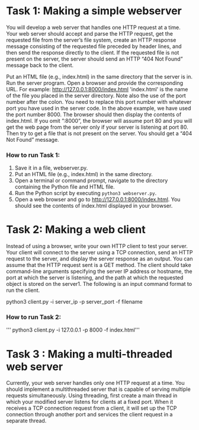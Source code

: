 # Task 1: Making a simple webserver

You will develop a web server that handles one HTTP request at a time. Your web server should accept and parse the HTTP request, get the requested file from the server’s file system, create an HTTP response message consisting of the requested file preceded by header lines, and then send the response directly to the client. If the requested file is not present on the server, the server should send an HTTP “404 Not Found” message back to the client. 

Put an HTML file (e.g., index.html) in the same directory that the server is in. Run the server program. Open a browser and provide the corresponding URL. For example: http://127.0.0.1:8000/index.html 'index.html' is the name of the file you placed in the server directory. Note also the use of the port number after the colon. You need to replace this port number with whatever port you have used in the server code. In the above example, we have used the port number 8000. The browser should then display the contents of index.html. If you omit ”:8000”, the browser will assume port 80 and you will get the web page from the server only if your server is listening at port 80. Then try to get a file that is not present on the server. You should get a “404 Not Found” message.

### How to run Task 1:

1. Save it in a file, webserver.py.
2. Put an HTML file (e.g., index.html) in the same directory.
3. Open a terminal or command prompt, navigate to the directory containing the Python file and HTML file.
4. Run the Python script by executing `python3 webserver.py`.
5. Open a web browser and go to http://127.0.0.1:8000/index.html. You should see the contents of index.html displayed in your browser.


# Task 2: Making a web client

Instead of using a browser, write your own HTTP client to test your server. Your client will connect to the server using a TCP connection, send an HTTP request to the server, and display the server response as an output. You can assume that the HTTP request sent is a GET method. The client should take command-line arguments specifying the server IP address or hostname, the port at which the server is listening, and the path at which the requested object is stored on the server1. The following is an input command format to run the client.


python3 client.py -i server_ip -p server_port -f filename


### How to run Task 2:
'''
python3 client.py -i 127.0.0.1 -p 8000 -f index.html'''




# Task 3 : Making a multi-threaded web server

Currently, your web server handles only one HTTP request at a time. You should implement a multithreaded server that is capable of serving multiple requests simultaneously. Using threading, first create a main thread in which your modified server listens for clients at a fixed port. When it receives a TCP connection request from a client, it will set up the TCP connection through another port and services the client request in a separate thread.
